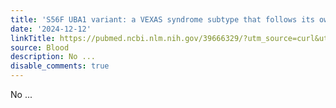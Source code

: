 ```yaml
---
title: 'S56F UBA1 variant: a VEXAS syndrome subtype that follows its own path'
date: '2024-12-12'
linkTitle: https://pubmed.ncbi.nlm.nih.gov/39666329/?utm_source=curl&utm_medium=rss&utm_campaign=journals&utm_content=7603509&fc=None&ff=20241212174419&v=2.18.0.post9+e462414
source: Blood
description: No ...
disable_comments: true
---
```

No ...